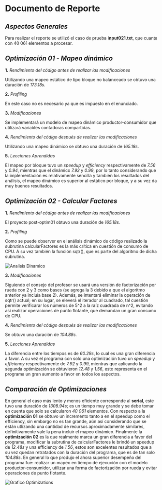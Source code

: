 # Documento de Reporte
## _Aspectos Generales_
Para realizar el reporte se utilizó el caso de prueba **input021.txt**, que cuanta con 40 061 elementos a procesar.

## _Optimización 01 - Mapeo dinámico_

**1.** _Rendimiento del código antes de realizar las modificaciones_

Utilizando una mapeo estático de tipo bloque no balanceado se obtuvo una duración de _173.18s_.

**2.** _Profiling_

En este caso no es necesario ya que es impuesto en el enunciado.

**3.** _Modificaciones_

Se implementará un modelo de mapeo dinámico productor-consumidor que utilizará variables contadoras compartidas.

**4.** _Rendimiento del código después de realizar las modificaciones_

Utilizando una mapeo dinámico se obtuvo una duración de _165.18s_.

**5.** _Lecciones Aprendidas_

 El mapeo por bloque tuvo un *speedup* y _efficiency_ respectivamente de _7.56_ y _0.94_, mientras que el dinámico _7.92_ y _0.99_, por lo tanto considerando que la implementación es relativamente sencilla y también los resultados del análisis, el mapeo dinámico es superior al estático por bloque, y a su vez da muy buenos resultados.

 ## _Optimización 02 - Calcular Factores_

**1.** _Rendimiento del código antes de realizar las modificaciones_

El proyecto post-optim01 obtuvo una duración de _165.18s_.

**2.** _Profiling_

Como se puede observer en el análisis dinámico de código realizado la subrutina calcularFactores es la más crítica en cuestión de consumo de CPU. A su vez también la función sqtr(), que es parte del algoritmo de dicha subrutina.

![Analisis Dinamico](https://github.com/JosueRR/ppc21b-04-josue_retana/blob/master/Tareas/Tarea03/primefact_optimization/report/analisis_dinamico.png)

**3.** _Modificaciones_

Siguiendo el consejo del profesor se usará una versión de factorización por rueda con 2 y 3 como bases (se agrega la 3 debido a que el algoritmo anterior ya incluía base 2). Además, se intentará eliminar la operación de sqtr() actual; en su lugar, se eleverá el iterador al cuadrado, tal cuestión permite verificarar los números de 5^2 a la raíz cuadrada de n^2, evitando así realizar operaciones de punto flotante, que demandan un gran consumo de CPU.

**4.** _Rendimiento del código después de realizar las modificaciones_

Se obtuvo una duración de _104.88s_.

**5.** _Lecciones Aprendidas_

La diferencia entre los tiempos es de _60.29s_, lo cual es una gran diferencia a favor. A su vez el programa con solo una optimización tuvo un *speedup* y _efficiency_ respectivamente de _7.92_ y _0.99_, mientras que aplicando la segunda optimización se obtuvieron _12.48_ y _1.56_, esto representa en el programa un gran aumento a favor en todos los aspectos.

## _Comparación de Optimizaciones_

En general el caso más lento y menos eficiente corresponde al **serial**, este tuvo una duración de _1308.94s_; es un tiempo muy grande y se debe tomar en cuenta que solo se calcularon _40 061_ elementos. Con respecto a la **optimización 01** se obtuvo un incremento tanto a en el speedup como el efficiency, sin embargo no es tan grande, aún así considerando que se están utlizando una cantidad de recursos aproximadamente similares, definitivamente vale la pena incluir el mapeo dinámico. Finalmente la **optimización 02** es la que realmente marca un gran diferencia a favor del programa, modificar la subrutina de calcularFactores le brindó un speedup de _12.48s_ y una efficiency de _1.56_, estos son excelentes resultados que a su vez quedan retratados con la duración del programa, que es de tan solo _104.88s_. En general lo que produjo el ahora superior desempeño del programa fue: realizar un mapeo en tiempo de ejecución con el modelo productor-consumidor, utilizar una forma de factorización por rueda y evitar operaciones de punto flotante.

![Grafico Optimizations](https://github.com/JosueRR/ppc21b-04-josue_retana/blob/master/Tareas/Tarea03/primefact_optimization/report/grafico_optimization.png)